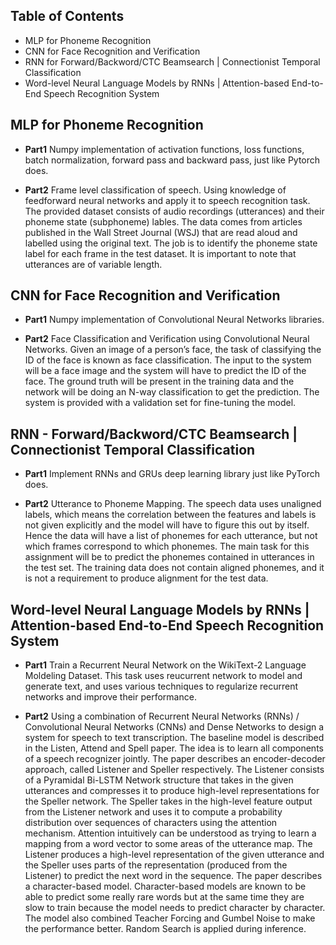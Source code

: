 ## Table of Contents
- MLP for Phoneme Recognition
- CNN for Face Recognition and Verification
- RNN for Forward/Backword/CTC Beamsearch | Connectionist Temporal Classification
- Word-level Neural Language Models by RNNs | Attention-based End-to-End Speech Recognition System
## MLP for Phoneme Recognition

- <b>Part1</b>
Numpy implementation of activation functions, loss functions, batch normalization, forward pass and backward pass, just like Pytorch does.

- <b>Part2</b>
Frame level classification of speech. Using knowledge of feedforward neural networks and apply it to speech recognition task. The provided dataset consists of audio recordings (utterances) and their phoneme state (subphoneme) lables. The data comes from articles published in the Wall Street Journal (WSJ) that are read aloud and labelled using the original text.
The job is to identify the phoneme state label for each frame in the test dataset. It is important to note that utterances are of variable length.


## CNN for Face Recognition and Verification

- <b>Part1</b>
Numpy implementation of Convolutional Neural Networks libraries.

- <b>Part2</b>
 Face Classification and Verification using Convolutional Neural Networks.
Given an image of a person’s face, the task of classifying the ID of the face is known as face classification. The input to the system will be a face image and the system will have to predict the ID of the face. The ground truth will be present in the training data and the network will be doing an N-way classification to get the prediction. The system is provided with a validation set for fine-tuning the model.


## RNN - Forward/Backword/CTC Beamsearch | Connectionist Temporal Classification

- <b>Part1</b>
 Implement RNNs and GRUs deep learning library just like PyTorch does.

- <b>Part2</b>
Utterance to Phoneme Mapping. The speech data uses unaligned labels, which means the correlation between the features and labels is not given explicitly and the model will have to figure this out by itself. Hence the data will have a list of phonemes for each utterance, but not which frames correspond to which phonemes. The main task for this assignment will be to predict the phonemes contained in utterances in the test set. The training data does not contain aligned phonemes, and it is not a requirement to produce alignment for the test data.

## Word-level Neural Language Models by RNNs | Attention-based End-to-End Speech Recognition System
- <b>Part1</b>
Train a Recurrent Neural Network on the WikiText-2 Language Moldeling Dataset. This task uses reucurrent network to model and generate text, and uses various techniques to regularize recurrent networks and improve their performance.

- <b>Part2</b>
 Using a combination of Recurrent Neural Networks (RNNs) / Convolutional Neural Networks (CNNs) and Dense Networks to design a system for speech to text transcription. The baseline model is described in the Listen, Attend and Spell  paper. The idea is to learn all components of a speech recognizer jointly. The paper describes an encoder-decoder approach, called Listener and Speller respectively. The Listener consists of a Pyramidal Bi-LSTM Network structure that takes in the given utterances and compresses it to produce high-level representations for the Speller network. The Speller takes in the high-level feature output from the Listener network and uses it to compute a probability distribution over sequences of characters using the attention mechanism. Attention intuitively can be understood as trying to learn a mapping from a word vector to some areas of the utterance map. The Listener produces a high-level representation of the given utterance and the Speller uses parts of the representation (produced from the Listener) to predict the next word in the sequence. The paper describes a character-based model. Character-based models are known to be able to predict some really rare words but at the same time they are slow to train because the model needs to predict character by character. The model also combined Teacher Forcing and Gumbel Noise to make the performance better. Random Search is applied during inference.
